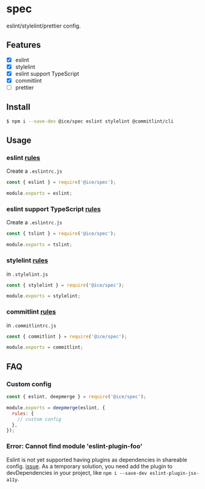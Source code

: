 # spec

eslint/stylelint/prettier config.

## Features

- [x] eslint
- [x] stylelint
- [x] eslint support TypeScript
- [x] commitlint
- [ ] prettier

## Install

```bash
$ npm i --save-dev @ice/spec eslint stylelint @commitlint/cli
```

## Usage

### eslint [rules](/lib/eslint.js)

Create a `.eslintrc.js`

```js
const { eslint } = require('@ice/spec');

module.exports = eslint;
```

### eslint support TypeScript [rules](/lib/tslint.js)

Create a `.eslintrc.js`

```js
const { tslint } = require('@ice/spec');

module.exports = tslint;
```

### stylelint [rules](/lib/eslint.js)

in `.stylelint.js`

```js
const { stylelint } = require('@ice/spec');

module.exports = stylelint;
```

### commitlint [rules](https://github.com/conventional-changelog/commitlint/tree/master/@commitlint/config-conventional)

in `.commitlintrc.js`

```js
const { commitlint } = require('@ice/spec');

module.exports = commitlint;
```

## FAQ

### Custom config

```js
const { eslint, deepmerge } = require('@ice/spec');

module.exports = deepmerge(eslint, {
  rules: {
    // custom config
  },
});
```

### Error: Cannot find module 'eslint-plugin-foo'

Eslint is not yet supported having plugins as dependencies in shareable config. [issue](https://github.com/eslint/eslint/issues/3458). As a temporary solution, you need add the plugin to devDependencies in your project, like `npm i --save-dev eslint-plugin-jsx-a11y`.
